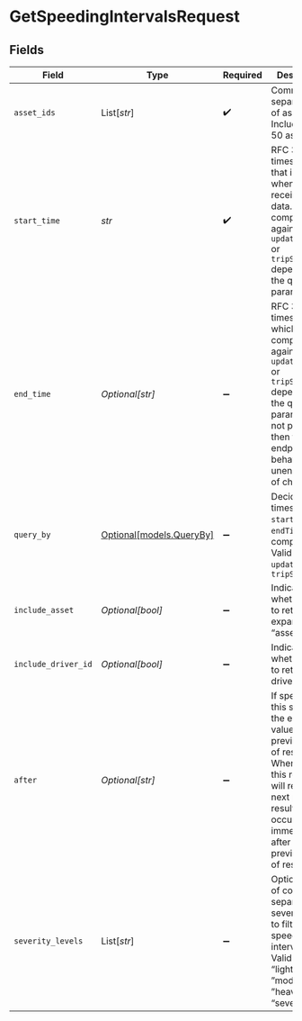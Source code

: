 # GetSpeedingIntervalsRequest


## Fields

| Field                                                                                                                                                                                                           | Type                                                                                                                                                                                                            | Required                                                                                                                                                                                                        | Description                                                                                                                                                                                                     |
| --------------------------------------------------------------------------------------------------------------------------------------------------------------------------------------------------------------- | --------------------------------------------------------------------------------------------------------------------------------------------------------------------------------------------------------------- | --------------------------------------------------------------------------------------------------------------------------------------------------------------------------------------------------------------- | --------------------------------------------------------------------------------------------------------------------------------------------------------------------------------------------------------------- |
| `asset_ids`                                                                                                                                                                                                     | List[*str*]                                                                                                                                                                                                     | :heavy_check_mark:                                                                                                                                                                                              | Comma-separated list of asset IDs. Include up to 50 asset IDs.                                                                                                                                                  |
| `start_time`                                                                                                                                                                                                    | *str*                                                                                                                                                                                                           | :heavy_check_mark:                                                                                                                                                                                              | RFC 3339 timestamp that indicates when to begin receiving data. Value is compared against `updatedAtTime` or `tripStartTime` depending on the queryBy parameter.                                                |
| `end_time`                                                                                                                                                                                                      | *Optional[str]*                                                                                                                                                                                                 | :heavy_minus_sign:                                                                                                                                                                                              | RFC 3339 timestamp which is compared against `updatedAtTime` or `tripStartTime` depending on the queryBy parameter. If not provided then the endpoint behaves as an unending feed of changes.                   |
| `query_by`                                                                                                                                                                                                      | [Optional[models.QueryBy]](../models/queryby.md)                                                                                                                                                                | :heavy_minus_sign:                                                                                                                                                                                              | Decide which timestamp the `startTime` and `endTime` are compared to.  Valid values: `updatedAtTime`, `tripStartTime`                                                                                           |
| `include_asset`                                                                                                                                                                                                 | *Optional[bool]*                                                                                                                                                                                                | :heavy_minus_sign:                                                                                                                                                                                              | Indicates whether or not to return expanded “asset” data                                                                                                                                                        |
| `include_driver_id`                                                                                                                                                                                             | *Optional[bool]*                                                                                                                                                                                                | :heavy_minus_sign:                                                                                                                                                                                              | Indicates whether or not to return trip's driver id                                                                                                                                                             |
| `after`                                                                                                                                                                                                         | *Optional[str]*                                                                                                                                                                                                 | :heavy_minus_sign:                                                                                                                                                                                              |  If specified, this should be the endCursor value from the previous page of results. When present, this request will return the next page of results that occur immediately after the previous page of results. |
| `severity_levels`                                                                                                                                                                                               | List[*str*]                                                                                                                                                                                                     | :heavy_minus_sign:                                                                                                                                                                                              | Optional string of comma-separated severity levels to filter speeding intervals by. Valid values:  “light”, ”moderate”, ”heavy”, “severe”.                                                                      |